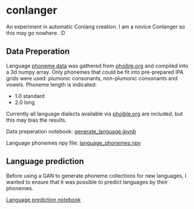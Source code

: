 # conlanger

An experiment in automatic Conlang creation. I am a novice Conlanger so this may go nowhere. :D

## Data Preperation

Language [phoneme data](https://raw.githubusercontent.com/phoible/dev/v2.0/data/phoible.csv) was gathered from [phoible.org](https://phoible.org/) and compiled into a 3d numpy array. Only phonemes that could be fit into pre-prepared IPA grids were used: plumonic consonants, non-plumonic consonants and vowels. Phoneme length is indicated:

- 1.0 standard
- 2.0 long

Currently all language dialects available via [phoible.org](https://phoible.org/) are included, but this may bias the results.

Data preperation notebook: [generate_language.ipynb](./notebooks/generate_language.ipynb)

Language phonemes npy file: [language_phonemes.npy](./notebooks/data/language_phonemes.npy)

## Language prediction

Before using a GAN to generate phoneme collections for new languages, I wanted to ensure that it was possible to predict languages by their phonemes.

[Language prediction notebook](./notebooks/predict_languages.ipynb)

